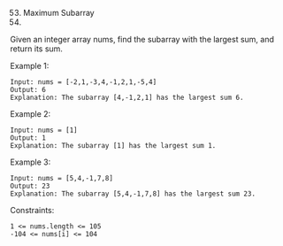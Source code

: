 53. Maximum Subarray
54. 
Given an integer array nums, find the subarray with the largest sum, and return its sum.

Example 1:

    Input: nums = [-2,1,-3,4,-1,2,1,-5,4]
    Output: 6
    Explanation: The subarray [4,-1,2,1] has the largest sum 6.

Example 2:

    Input: nums = [1]
    Output: 1
    Explanation: The subarray [1] has the largest sum 1.

Example 3:

    Input: nums = [5,4,-1,7,8]
    Output: 23
    Explanation: The subarray [5,4,-1,7,8] has the largest sum 23.

Constraints:

    1 <= nums.length <= 105
    -104 <= nums[i] <= 104
